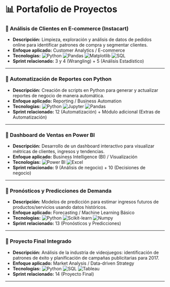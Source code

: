 # 📊 Portafolio de Proyectos  

### 🔹 Análisis de Clientes en E-commerce (Instacart)  
- **Descripción:** Limpieza, exploración y análisis de datos de pedidos online para identificar patrones de compra y segmentar clientes.  
- **Enfoque aplicado:** Customer Analytics / E-commerce  
- **Tecnologías:** ![Python](https://img.shields.io/badge/Python-3776AB?style=flat&logo=python&logoColor=white) ![Pandas](https://img.shields.io/badge/Pandas-150458?style=flat&logo=pandas&logoColor=white) ![Matplotlib](https://img.shields.io/badge/Matplotlib-003B57?style=flat&logo=plotly&logoColor=white) ![SQL](https://img.shields.io/badge/SQL-336791?style=flat&logo=postgresql&logoColor=white)  
- **Sprint relacionado:** 3 y 4 (Wrangling) + 5 (Análisis Estadístico)  

---

### 🔹 Automatización de Reportes con Python  
- **Descripción:** Creación de scripts en Python para generar y actualizar reportes de negocio de manera automática.  
- **Enfoque aplicado:** Reporting / Business Automation  
- **Tecnologías:** ![Python](https://img.shields.io/badge/Python-3776AB?style=flat&logo=python&logoColor=white) ![Jupyter](https://img.shields.io/badge/Jupyter-F37626?style=flat&logo=jupyter&logoColor=white) ![Pandas](https://img.shields.io/badge/Pandas-150458?style=flat&logo=pandas&logoColor=white)  
- **Sprint relacionado:** 12 (Automatización) + Módulo adicional (Extras de Automatización)  

---

### 🔹 Dashboard de Ventas en Power BI  
- **Descripción:** Desarrollo de un dashboard interactivo para visualizar métricas de clientes, ingresos y tendencias.  
- **Enfoque aplicado:** Business Intelligence (BI) / Visualización  
- **Tecnologías:** ![Power BI](https://img.shields.io/badge/Power_BI-F2C811?style=flat&logo=powerbi&logoColor=black) ![Excel](https://img.shields.io/badge/Excel-217346?style=flat&logo=microsoft-excel&logoColor=white)  
- **Sprint relacionado:** 9 (Análisis de negocio) + 10 (Decisiones de negocio)  

---

### 🔹 Pronósticos y Predicciones de Demanda  
- **Descripción:** Modelos de predicción para estimar ingresos futuros de productos/servicios usando datos históricos.  
- **Enfoque aplicado:** Forecasting / Machine Learning Básico  
- **Tecnologías:** ![Python](https://img.shields.io/badge/Python-3776AB?style=flat&logo=python&logoColor=white) ![Scikit-learn](https://img.shields.io/badge/Scikit--learn-F7931E?style=flat&logo=scikitlearn&logoColor=white) ![Numpy](https://img.shields.io/badge/Numpy-013243?style=flat&logo=numpy&logoColor=white)  
- **Sprint relacionado:** 13 (Pronósticos y Predicciones)  

---

### 🔹 Proyecto Final Integrado  
- **Descripción:** Análisis de la industria de videojuegos: identificación de patrones de éxito y planificación de campañas publicitarias para 2017.  
- **Enfoque aplicado:** Market Analysis / Data-driven Strategy  
- **Tecnologías:** ![Python](https://img.shields.io/badge/Python-3776AB?style=flat&logo=python&logoColor=white) ![SQL](https://img.shields.io/badge/SQL-336791?style=flat&logo=postgresql&logoColor=white) ![Tableau](https://img.shields.io/badge/Tableau-E97627?style=flat&logo=tableau&logoColor=white)  
- **Sprint relacionado:** 14 (Proyecto Final)  

---
